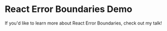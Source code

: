 # React Error Boundaries Demo

If you'd like to learn more about React Error Boundaries, check out my talk!
